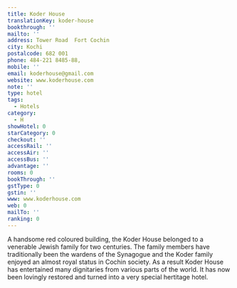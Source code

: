 ```yaml
---
title: Koder House
translationKey: koder-house
bookthrough: ''
mailto: ''
address: Tower Road  Fort Cochin
city: Kochi
postalcode: 682 001
phone: 484-221 8485-88,
mobile: ''
email: koderhouse@gmail.com
website: www.koderhouse.com
note: ''
type: hotel
tags:
  - Hotels
category:
  - H
showHotel: 0
starCategory: 0
checkout: ''
accessRail: ''
accessAir: ''
accessBus: ''
advantage: ''
rooms: 0
bookThrough: ''
gstType: 0
gstin: ''
www: www.koderhouse.com
web: 0
mailTo: ''
ranking: 0
---
```







A handsome red coloured building, the Koder House belonged to a venerable Jewish family for two centuries.     The family members have traditionally been the wardens of the Synagogue and the Koder family enjoyed an almost royal status in Cochin society. As a result Koder House has entertained many dignitaries from various parts of the world. It has now been lovingly restored and turned into a very special hertitage hotel.